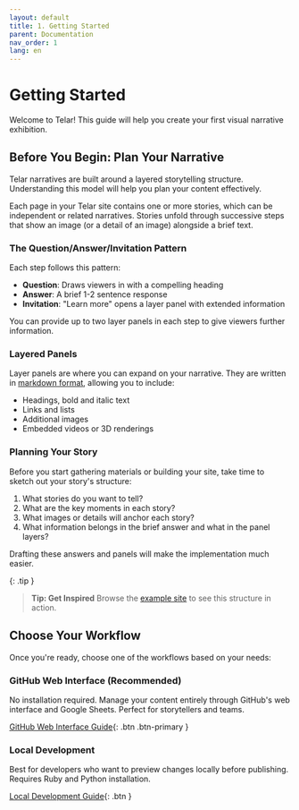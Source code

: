 ```yaml
---
layout: default
title: 1. Getting Started
parent: Documentation
nav_order: 1
lang: en
---
```


# Getting Started

Welcome to Telar! This guide will help you create your first visual narrative exhibition.

## Before You Begin: Plan Your Narrative

Telar narratives are built around a layered storytelling structure. Understanding this model will help you plan your content effectively.

Each page in your Telar site contains one or more stories, which can be independent or related narratives. Stories unfold through successive steps that show an image (or a detail of an image) alongside a brief text.

### The Question/Answer/Invitation Pattern

Each step follows this pattern:
- **Question**: Draws viewers in with a compelling heading
- **Answer**: A brief 1-2 sentence response
- **Invitation**: "Learn more" opens a layer panel with extended information

You can provide up to two layer panels in each step to give viewers further information.

### Layered Panels

Layer panels are where you can expand on your narrative. They are written in [markdown format](https://www.markdownguide.org/getting-started/), allowing you to include:
- Headings, bold and italic text
- Links and lists
- Additional images
- Embedded videos or 3D renderings

### Planning Your Story

Before you start gathering materials or building your site, take time to sketch out your story's structure:

1. What stories do you want to tell?
2. What are the key moments in each story?
3. What images or details will anchor each story?
4. What information belongs in the brief answer and what in the panel layers?

Drafting these answers and panels will make the implementation much easier.

{: .tip }
> **Tip: Get Inspired**
> Browse the [example site](https://ampl.clair.ucsb.edu/telar) to see this structure in action.

## Choose Your Workflow

Once you're ready, choose one of the workflows based on your needs:

### GitHub Web Interface (Recommended)
No installation required. Manage your content entirely through GitHub's web interface and Google Sheets. Perfect for storytellers and teams.

[GitHub Web Interface Guide](/docs/workflows/github-web/){: .btn .btn-primary }

### Local Development
Best for developers who want to preview changes locally before publishing. Requires Ruby and Python installation.

[Local Development Guide](/docs/workflows/local-dev/){: .btn }
